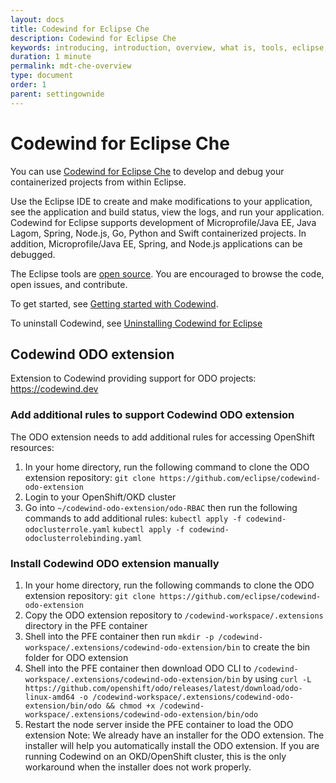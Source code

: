 ```yaml
---
layout: docs
title: Codewind for Eclipse Che
description: Codewind for Eclipse Che
keywords: introducing, introduction, overview, what is, tools, eclipse, Codewind for Eclipse Che, Eclipse tools, Eclipse IDE, local installation
duration: 1 minute
permalink: mdt-che-overview
type: document
order: 1
parent: settingownide
---
```


# Codewind for Eclipse Che

You can use [Codewind for Eclipse Che](https://marketplace.eclipse.org/content/codewind) to develop and debug your containerized projects from within Eclipse.

Use the Eclipse IDE to create and make modifications to your application, see the application and build status, view the logs, and run your application.  Codewind for Eclipse supports development of Microprofile/Java EE, Java Lagom, Spring, Node.js, Go, Python and Swift containerized projects. In addition, Microprofile/Java EE, Spring, and Node.js applications can be debugged.

The Eclipse tools are [open source](https://github.com/eclipse/codewind-eclipse). You are encouraged to browse the code, open issues, and contribute.

To get started, see [Getting started with Codewind](mdteclipsegettingstarted.html).

To uninstall Codewind, see [Uninstalling Codewind for Eclipse](mdteclipseuninstall.html)

## Codewind ODO extension 
Extension to Codewind providing support for ODO projects: https://codewind.dev

### Add additional rules to support Codewind ODO extension
The ODO extension needs to add additional rules for accessing OpenShift resources:
1. In your home directory, run the following command to clone the ODO extension repository:
`git clone https://github.com/eclipse/codewind-odo-extension`
2. Login to your OpenShift/OKD cluster
3. Go into `~/codewind-odo-extension/odo-RBAC` then run the following commands to add additional rules:
`kubectl apply -f codewind-odoclusterrole.yaml`
`kubectl apply -f codewind-odoclusterrolebinding.yaml`

### Install Codewind ODO extension manually
1. In your home directory, run the following commands to clone the ODO extension repository:
`git clone https://github.com/eclipse/codewind-odo-extension`
2. Copy the ODO extension repository to `/codewind-workspace/.extensions` directory in the PFE container
3. Shell into the PFE container then run `mkdir -p /codewind-workspace/.extensions/codewind-odo-extension/bin` to create the bin folder for ODO extension
4. Shell into the PFE container then download ODO CLI to `/codewind-workspace/.extensions/codewind-odo-extension/bin` by using `curl -L https://github.com/openshift/odo/releases/latest/download/odo-linux-amd64 -o /codewind-workspace/.extensions/codewind-odo-extension/bin/odo && chmod +x /codewind-workspace/.extensions/codewind-odo-extension/bin/odo`
5. Restart the node server inside the PFE container to load the ODO extension
Note: We already have an installer for the ODO extension. The installer will help you automatically install the ODO extension. If you are running Codewind on an OKD/OpenShift cluster, this is the only workaround when the installer does not work properly.